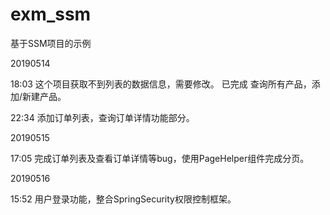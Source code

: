 # exm_ssm
基于SSM项目的示例

20190514 

18:03 这个项目获取不到列表的数据信息，需要修改。 已完成 查询所有产品，添加/新建产品。

22:34 添加订单列表，查询订单详情功能部分。

20190515

17:05 完成订单列表及查看订单详情等bug，使用PageHelper组件完成分页。

20190516

15:52 用户登录功能，整合SpringSecurity权限控制框架。